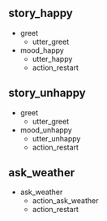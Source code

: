 ## story_happy
* greet
  - utter_greet
* mood_happy
  - utter_happy
  - action_restart
  
## story_unhappy
* greet
  - utter_greet
* mood_unhappy
  - utter_unhappy
  - action_restart
  
## ask_weather
* ask_weather
  - action_ask_weather
  - action_restart
  

  

